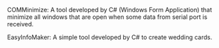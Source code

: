 COMMinimize: A tool developed by C# (Windows Form Application) that minimize all windows that are open when some data from serial port is received. 

EasyInfoMaker: A simple tool developed by C# to create wedding cards.
